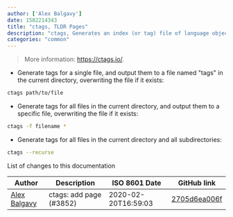 ```yaml
---
author: ['Alex Balgavy']
date: 1582214343
title: "ctags, TLDR Pages"
description: "ctags, Generates an index (or tag) file of language objects found in source files for many popular programming languages."
categories: "common"
---
```

> More information: <https://ctags.io/>.

- Generate tags for a single file, and output them to a file named "tags" in the current directory, overwriting the file if it exists:

```bash
ctags path/to/file
```

- Generate tags for all files in the current directory, and output them to a specific file, overwriting the file if it exists:

```bash
ctags -f filename *
```

- Generate tags for all files in the current directory and all subdirectories:

```bash
ctags --recurse
```
List of changes to this documentation


Author | Description | ISO 8601 Date | GitHub link
------|-----|-----|-----
[Alex Balgavy](mailto:8124851+thezeroalpha@users.noreply.github.com) | ctags: add page (#3852) | 2020-02-20T16:59:03 | [2705d6ea006f](https://github.com/tldr-pages/tldr/commit/2705d6ea006f41fc9d71fbb16177f6720eb07380)

